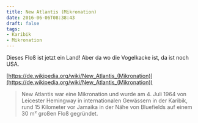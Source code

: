 ```yaml
---
title: New Atlantis (Mikronation)
date: 2016-06-06T08:38:43
draft: false
tags:
- Karibik
- Mikronation
---
```


Dieses Floß ist jetzt ein Land! Aber da wo die Vogelkacke ist, da ist noch
USA.

[https://de.wikipedia.org/wiki/New_Atlantis_(Mikronation)](https://de.wikipedia.org/wiki/New_Atlantis_(Mikronation))

> New Atlantis war eine Mikronation und wurde am 4. Juli 1964 von Leicester
> Hemingway in internationalen Gewässern in der Karibik, rund 15 Kilometer
> vor Jamaika in der Nähe von Bluefields auf einem 30 m² großen Floß
> gegründet.
